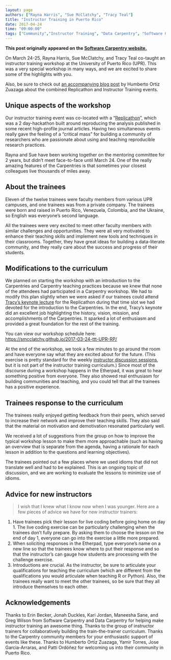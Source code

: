 ```yaml
---
layout: page
authors: ["Rayna Harris", "Sue McClatchy", "Tracy Teal"]
title: "Instructor Training in Puerto Rico"
date: 2017-04-24
time: "09:00:00"
tags: ["Community","Instructor Training", "Data Carpentry", "Software Carpentry"]
---
```


<p><b>This post originally appeared on the <a href="https://software-carpentry.org/">Software Carpentry website.</a></b></p>

On March 24-25, Rayna Harris, Sue McClatchy, and Tracy Teal co-taught an instructor training workshop at the University of Puerto Rico (UPR). This was a very special workshop in many ways, and we are excited to share some of the highlights with you. 

Also, be sure to check out [an accompanying blog post](https://idi-bd2k.hpcf.upr.edu/2017/03/29/healthcare-innovation-replicathon-2017-and-data-carpentry-instructor-training/) by Humberto Ortiz Zuazaga about the combined Replicathon and Instructor Training events. 

## Unique aspects of the workshop 
Our instructor training event was co-located with a “[Replicathon](https://github.com/idi-bd2k/PR2017replicaton)”, which was a 2 day-hackathon built around reproducing the analysis published in some recent high-profile journal articles. Having two simultaneous events really gave the feeling of a “critical mass” for building a community of researchers who are passionate about using and teaching reproducible research practices.

Rayna and Sue have been working together on the mentoring committee for 2 years, but didn’t meet face-to-face until March 24. One of the really amazing features of the Carpentries is that sometimes your closest colleagues live thousands of miles away.

## About the trainees
Eleven of the twelve trainees were faculty members from various UPR campuses, and one trainees was from a private company. The trainees were born and raised in Puerto Rico, Venezuela, Colombia, and the Ukraine, so English was everyone’s second language. 


All the trainees were very excited to meet other faculty members with similar challenges and opportunities.  They were all very motivated to enhance their teaching skills and implement new tools and techniques in their classrooms. Together, they have great ideas for building a data-literate community, and they really care about the success and progress of their students.

## Modifications to the curriculum
We planned on starting the workshop with an introduction to the Carpentries and Carpentry teaching practices because we knew that none of the attendees had participated in a Carpentry workshop. We had to modify this plan slightly when we were asked if our trainees could attend [Tracy’s keynote lecture](https://www.slideshare.net/tracykteal/data-carpentry-replicathon20170324) for the Replicathon during that time slot we had devoted for the introduction to the Carpentries. In the end, Tracy’s keynote did an excellent job highlighting the history, vision, mission, and accomplishments of the Carpentries. It sparked a lot of enthusiasm and provided a great foundation for the rest of the training. 

You can view our workshop schedule here: https://smcclatchy.github.io/2017-03-24-ttt-UPR-RP/

At the end of the workshop, we took a few minutes to go around the room and have everyone say what they are excited about for the future. (This exercise is pretty standard for the weekly [instructor discussion sessions](http://pad.software-carpentry.org/instructor-discussion), but it is not part of the instructor training curriculum.) Since most of the discourse during a workshop happens in the Etherpad, it was great to hear something positive from everyone. They also showed real enthusiasm for building communities and teaching, and you could tell that all the trainees has a positive experience. 

## Trainees response to the curriculum
The trainees really enjoyed getting feedback from their peers, which served to increase their network and improve their teaching skills. They also said that the material on motivation and demotivation resonated particularly well.

We received a lot of suggestions from the group on how to improve the typical workshop lesson to make them more approachable (such as having an overview that is separate from the agenda, having a rationale for each lesson in addition to the questions and learning objectives). 

The trainees pointed out a few places where we used idioms that did not translate well and had to be explained. This is an ongoing topic of discussion, and we are working to evaluate the lessons to minimize use of idioms. 

## Advice for new instructors
> I wish that I knew what I know now when I was younger. 
Here are a few pieces of advice we have for new instructor trainers:

1. Have trainees pick their lesson for live coding before going home on day 1. The live coding exercise can be particularly challenging when the trainees don’t fully prepare. By asking them to choose the lesson on the end of day 1, everyone can go into the exercise a little more prepared. 
2. When soliciting responses in the Etherpad, type everyone’s name on a new line so that the trainees know where to put their response and so that the instructor’s can gauge how students are processing with the challenge exercise.
3. Introductions are crucial. As the instructor, be sure to articulate your qualifications for teaching the curriculum (which are different from the qualifications you would articulate when teaching R or Python). Also, the trainees really want to meet the other trainees, so be sure that they all introduce themselves to each other. 

## Acknowledgements
Thanks to Erin Becker, Jonah Duckles, Kari Jordan, Maneesha Sane, and Greg Wilson from Software Carpentry and Data Carpentry for helping make instructor training an awesome thing. Thanks to the group of instructor trainers for collaboratively building the train-the-trainer curriculum. Thanks to the Carpentry community members for your enthusiastic support of events like these. Thanks to Humberto Ortiz Zuazaga, Yamir Torres, Jose Garcia-Arraras, and Patti Ordóñez for welcoming us into their community in Puerto Rico.
